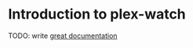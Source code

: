 # Introduction to plex-watch

TODO: write [great documentation](http://jacobian.org/writing/what-to-write/)

